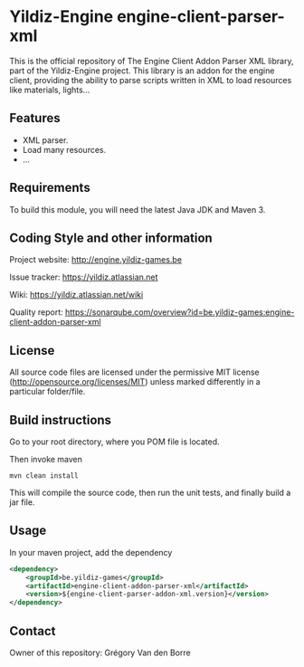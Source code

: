# Yildiz-Engine engine-client-parser-xml

This is the official repository of The Engine Client Addon Parser XML library, part of the Yildiz-Engine project.
This library is an addon for the engine client, providing the ability to parse scripts written in XML to load resources like materials, lights...

## Features

* XML parser.
* Load many resources.
* ...

## Requirements

To build this module, you will need the latest Java JDK and Maven 3.

## Coding Style and other information

Project website:
http://engine.yildiz-games.be

Issue tracker:
https://yildiz.atlassian.net

Wiki:
https://yildiz.atlassian.net/wiki

Quality report:
https://sonarqube.com/overview?id=be.yildiz-games:engine-client-addon-parser-xml

## License

All source code files are licensed under the permissive MIT license
(http://opensource.org/licenses/MIT) unless marked differently in a particular folder/file.

## Build instructions

Go to your root directory, where you POM file is located.

Then invoke maven

	mvn clean install

This will compile the source code, then run the unit tests, and finally build a jar file.

## Usage

In your maven project, add the dependency

```xml
<dependency>
    <groupId>be.yildiz-games</groupId>
    <artifactId>engine-client-addon-parser-xml</artifactId>
    <version>${engine-client-parser-addon-xml.version}</version>
</dependency>
```

## Contact
Owner of this repository: Grégory Van den Borre
